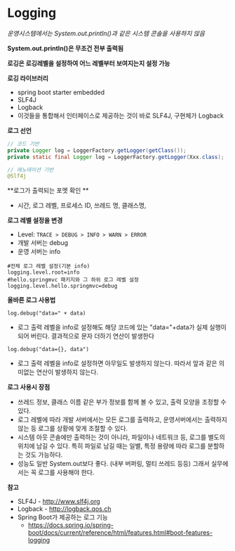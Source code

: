 # Logging



*운영시스템에서는 System.out.println()과 같은 시스템 콘솔을 사용하지 않음*

**System.out.println()은 무조건 전부 출력됨**

**로깅은 로깅레벨을 설정하여 어느 레벨부터 보여지는지 설정 가능**



**로깅 라이브러리**

- spring boot starter embedded
- SLF4J
- Logback
- 이것들을 통합해서 인터페이스로 제공하는 것이 바로 SLF4J, 구현체가 Logback



**로그 선언**

```java
// 코드 기반
private Logger log = LoggerFactory.getLogger(getClass()); 
private static final Logger log = LoggerFactory.getLogger(Xxx.class);

// 애노테이션 기반
@Slf4j
```



**로그가 출력되는 포멧 확인 **

- 시간, 로그 레벨, 프로세스 ID, 쓰레드 명, 클래스명, 



**로그 레벨 설정을 변경**

- Level: `TRACE > DEBUG > INFO > WARN > ERROR`
- 개발 서버는 debug
- 운영 서버는 info

```properties
#전체 로그 레벨 설정(기본 info)
logging.level.root=info
#hello.springmvc 패키지와 그 하위 로그 레벨 설정
logging.level.hello.springmvc=debug
```



**올바른 로그 사용법**

`log.debug("data=" + data)`

- 로그 출력 레벨을 info로 설정해도 해당 코드에 있는 "data="+data가 실제 실행이 되어 버린다. 결과적으로 문자 더하기 연산이 발생한다

`log.debug("data={}, data")`

- 로그 출력 레벨을 info로 설정하면 아무일도 발생하지 않는다. 따라서 앞과 같은 의미없는 연산이 발생하지 않는다.



**로그 사용시 장점**

- 쓰레드 정보, 클래스 이름 같은 부가 정보를 함께 볼 수 있고, 출력 모양을 조정할 수 있다. 
- 로그 레벨에 따라 개발 서버에서는 모든 로그를 출력하고, 운영서버에서는 출력하지 않는 등 로그를 상황에 맞게 조절할 수 있다. 
- 시스템 아웃 콘솔에만 출력하는 것이 아니라, 파일이나 네트워크 등, 로그를 별도의 위치에 남길 수 있다. 특히 파일로 남길 때는 일별, 특정 용량에 따라 로그를 분할하는 것도 가능하다. 
- 성능도 일반 System.out보다 좋다. (내부 버퍼링, 멀티 쓰레드 등등) 그래서 실무에서는 꼭 로그를 사용해야 한다.



**참고**

- SLF4J - http://www.slf4j.org 
- Logback - http://logback.qos.ch
- Spring Boot가 제공하는 로그 기능
  - https://docs.spring.io/spring-boot/docs/current/reference/html/features.html#boot-features-logging